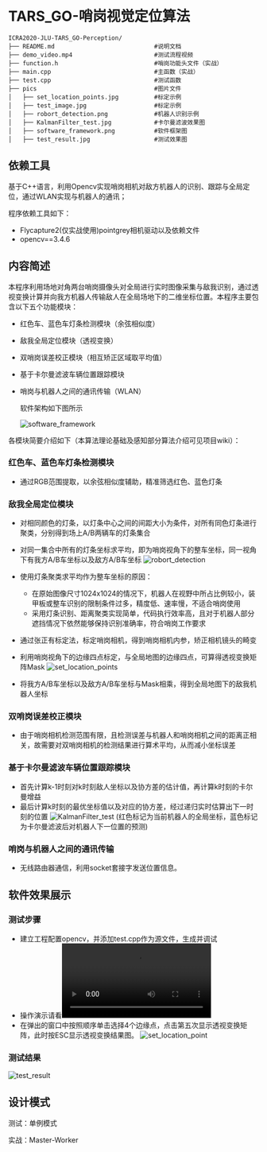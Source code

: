 # TARS_GO-哨岗视觉定位算法

```
ICRA2020-JLU-TARS_GO-Perception/
├── README.md                            #说明文档
├── demo_video.mp4                       #测试流程视频
├── function.h                           #哨岗功能头文件（实战）
├── main.cpp                             #主函数（实战）
├── test.cpp                             #测试函数
├── pics                                 #图片文件
│   ├── set_location_points.jpg          #标定示例
│   ├── test_image.jpg                   #标定示例
│   ├── robort_detection.png             #机器人识别示例
│   ├── KalmanFilter_test.jpg            #卡尔曼滤波效果图
│   ├── software_framework.png           #软件框架图
│   ├── test_result.jpg                  #测试效果图
```



## 依赖工具

基于C++语言，利用Opencv实现哨岗相机对敌方机器人的识别、跟踪与全局定位，通过WLAN实现与机器人的通讯；

程序依赖工具如下：

* Flycapture2(仅实战使用)pointgrey相机驱动以及依赖文件
* opencv==3.4.6



## 内容简述

本程序利用场地对角两台哨岗摄像头对全局进行实时图像采集与敌我识别，通过透视变换计算并向我方机器人传输敌人在全局场地下的二维坐标位置。本程序主要包含以下五个功能模块：

- 红色车、蓝色车灯条检测模块（余弦相似度）

- 敌我全局定位模块（透视变换）

- 双哨岗误差校正模块（相互矫正区域取平均值）

- 基于卡尔曼滤波车辆位置跟踪模块

- 哨岗与机器人之间的通讯传输（WLAN）

  

  软件架构如下图所示

  ![software_framework](pics/software_framework.png)

  


各模块简要介绍如下（本算法理论基础及感知部分算法介绍可见项目wiki）：

### 红色车、蓝色车灯条检测模块

* 通过RGB范围提取，以余弦相似度辅助，精准筛选红色、蓝色灯条

### 敌我全局定位模块

* 对相同颜色的灯条，以灯条中心之间的间距大小为条件，对所有同色灯条进行聚类，分别得到场上A/B两辆车的灯条集合
* 对同一集合中所有的灯条坐标求平均，即为哨岗视角下的整车坐标，同一视角下有我方A/B车坐标以及敌方A/B车坐标
![robort_detection](pics/robort_detection.png)
* 使用灯条聚类求平均作为整车坐标的原因：
  * 在原始图像尺寸1024x1024的情况下，机器人在视野中所占比例较小，装甲板或整车识别的限制条件过多，精度低、速率慢，不适合哨岗使用
  * 采用灯条识别、距离聚类实现简单，代码执行效率高，且对于机器人部分遮挡情况下依然能够保持识别准确率，符合哨岗工作要求

* 通过张正有标定法，标定哨岗相机，得到哨岗相机内参，矫正相机镜头的畸变
* 利用哨岗视角下的边缘四点标定，与全局地图的边缘四点，可算得透视变换矩阵Mask
  ![set_location_points](pics/set_location_points.jpg)
* 将我方A/B车坐标以及敌方A/B车坐标与Mask相乘，得到全局地图下的敌我机器人坐标

### 双哨岗误差校正模块

* 由于哨岗相机检测范围有限，且检测误差与机器人和哨岗相机之间的距离正相关，故需要对双哨岗相机的检测结果进行算术平均，从而减小坐标误差

### 基于卡尔曼滤波车辆位置跟踪模块

* 首先计算k-1时刻对k时刻敌人坐标以及协方差的估计值，再计算k时刻的卡尔曼增益
* 最后计算k时刻的最优坐标值以及对应的协方差，经过递归实时估算出下一时刻的位置
 ![KalmanFilter_test](pics/KalmanFilter_test.png)
(红色标记为当前机器人的全局坐标，蓝色标记为卡尔曼滤波后对机器人下一位置的预测)
### 哨岗与机器人之间的通讯传输

* 无线路由器通信，利用socket套接字发送位置信息。



## 软件效果展示

### 测试步骤
* 建立工程配置opencv，并添加test.cpp作为源文件，生成并调试
* 操作演示请看![demo_video](demo_video.mp4)
* 在弹出的窗口中按照顺序单击选择4个边缘点，点击第五次显示透视变换矩阵，此时按ESC显示透视变换结果图。
  ![set_location_point](pics/set_location_points.jpg)
  



### 测试结果

![test_result](pics/test_result.png)



## 设计模式

测试：单例模式

实战：Master-Worker
